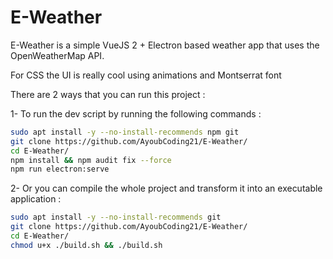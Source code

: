 # E-Weather
E-Weather is a simple VueJS 2 + Electron based weather app that uses the OpenWeatherMap API.

For CSS the UI is really cool using animations and Montserrat font

There are 2 ways that you can run this project : 

1- To run the dev script by running the following commands :

```sh
sudo apt install -y --no-install-recommends npm git
git clone https://github.com/AyoubCoding21/E-Weather/
cd E-Weather/
npm install && npm audit fix --force
npm run electron:serve
```

2- Or you can compile the whole project and transform it into an executable application :

```sh
sudo apt install -y --no-install-recommends git
git clone https://github.com/AyoubCoding21/E-Weather/
cd E-Weather/
chmod u+x ./build.sh && ./build.sh
```
